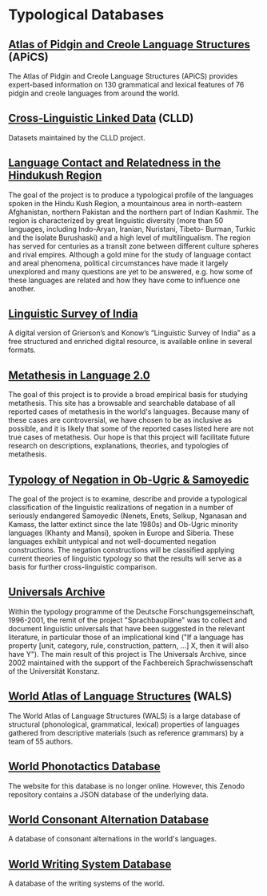 # Typological Databases

## [Atlas of Pidgin and Creole Language Structures](https://apics-online.info/) (<abbr>APiCS</abbr>)

The Atlas of Pidgin and Creole Language Structures (APiCS) provides expert-based information on 130 grammatical and lexical features of 76 pidgin and creole languages from around the world.

## [Cross-Linguistic Linked Data](https://clld.org/datasets.html) (<abbr>CLLD</abbr>)

Datasets maintained by the CLLD project.

## [Language Contact and Relatedness in the Hindukush Region](https://hindukush.ling.su.se/)

The goal of the project is to produce a typological profile of the languages spoken in the Hindu Kush Region, a mountainous area in north-eastern Afghanistan, northern Pakistan and the northern part of Indian Kashmir. The region is characterized by great linguistic diversity (more than 50 languages, including Indo-Aryan, Iranian, Nuristani, Tibeto- Burman, Turkic and the isolate Burushaski) and a high level of multilingualism. The region has served for centuries as a transit zone between different culture spheres and rival empires. Although a gold mine for the study of language contact and areal phenomena, political circumstances have made it largely unexplored and many questions are yet to be answered, e.g. how some of these languages are related and how they have come to influence one another.

## [Linguistic Survey of India](https://spraakbanken.gu.se/blogg/index.php/2020/09/01/griersons-linguistic-survey-of-india-as-open-access-digital-data-resource-for-studying-languages-of-south-asia/)

A digital version of Grierson’s and Konow’s “Linguistic Survey of India” as a free structured and enriched digital resource, is available online in several formats.

## [Metathesis in Language 2.0](https://metathesisinlanguage.osu.edu/)

The goal of this project is to provide a broad empirical basis for studying metathesis. This site has a browsable and searchable database of all reported cases of metathesis in the world's languages. Because many of these cases are controversial, we have chosen to be as inclusive as possible, and it is likely that some of the reported cases listed here are not true cases of metathesis. Our hope is that this project will facilitate future research on descriptions, explanations, theories, and typologies of metathesis.

## [Typology of Negation in Ob-Ugric & Samoyedic](https://www.univie.ac.at/negation/projekt/short-en.html)

  The goal of the project is to examine, describe and provide a typological classification of the linguistic realizations of negation in a number of seriously endangered Samoyedic (Nenets, Enets, Selkup, Nganasan and Kamass, the latter extinct since the late 1980s) and Ob-Ugric minority languages (Khanty and Mansi), spoken in Europe and Siberia. These languages exhibit untypical and not well-documented negation constructions. The negation constructions will be classified applying current theories of linguistic typology so that the results will serve as a basis for further cross-linguistic comparison.

## [Universals Archive](https://typo.uni-konstanz.de/archive/intro/)

Within the typology programme of the Deutsche Forschungsgemeinschaft, 1996-2001, the remit of the project "Sprachbaupläne" was to collect and document linguistic universals that have been suggested in the relevant literature, in particular those of an implicational kind ("If a language has property [unit, category, rule, construction, pattern, ...] X, then it will also have Y"). The main result of this project is The Universals Archive, since 2002 maintained with the support of the Fachbereich Sprachwissenschaft of the Universität Konstanz.

## [World Atlas of Language Structures](https://wals.info/) (<abbr>WALS</abbr>)

The World Atlas of Language Structures (WALS) is a large database of structural (phonological, grammatical, lexical) properties of languages gathered from descriptive materials (such as reference grammars) by a team of 55 authors.

## [World Phonotactics Database](https://zenodo.org/record/815506#.XiH6kkuSnD5)

The website for this database is no longer online. However, this Zenodo repository contains a JSON database of the underlying data.

## [World Consonant Alternation Database](https://agricolamz.github.io/wcad/)

A database of consonant alternations in the world's languages.

## [World Writing System Database](https://agricolamz.github.io/wwsd/)

A database of the writing systems of the world.
